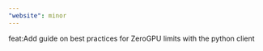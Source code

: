 ```yaml
---
"website": minor
---
```


feat:Add guide on best practices for ZeroGPU limits with the python client
